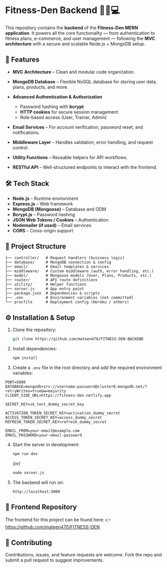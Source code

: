 # Fitness-Den Backend 🏋️‍♂️💻

This repository contains the **backend** of the **Fitness-Den MERN application**. It powers all the core functionality — from authentication to fitness plans, e-commerce, and user management — following the **MVC architecture** with a secure and scalable Node.js + MongoDB setup.

## 🚀 Features

* **MVC Architecture** – Clean and modular code organization.
* **MongoDB Database** – Flexible NoSQL database for storing user data, plans, products, and more.
* **Advanced Authentication & Authorization**

  * Password hashing with **bcrypt**
  * **HTTP cookies** for secure session management
  * Role-based access (User, Trainer, Admin)
* **Email Services** – For account verification, password reset, and notifications.
* **Middleware Layer** – Handles validation, error handling, and request control.
* **Utility Functions** – Reusable helpers for API workflows.
* **RESTful API** – Well-structured endpoints to interact with the frontend.

## 🛠️ Tech Stack

* **Node.js** – Runtime environment
* **Express.js** – Web framework
* **MongoDB (Mongoose)** – Database and ODM
* **Bcrypt.js** – Password hashing
* **JSON Web Tokens / Cookies** – Authentication
* **Nodemailer (if used)** – Email services
* **CORS** – Cross-origin support

## 📂 Project Structure

```
├── controller/   # Request handlers (business logic)
├── database/     # MongoDB connection & config
├── email/        # Email templates & services
├── middleware/   # Custom middleware (auth, error handling, etc.)
├── model/        # Mongoose models (User, Plans, Products, etc.)
├── router/       # API route definitions
├── utility/      # Helper functions
├── server.js     # App entry point
├── package.json  # Dependencies & scripts
├── .env          # Environment variables (not committed)
└── procfile      # Deployment config (Heroku / others)
```

## ⚙️ Installation & Setup

1. Clone the repository:

   ```bash
   git clone https://github.com/mateen470/FITNESS-DEN-BACKEND
   ```

2. Install dependencies:

   ```bash
   npm install
   ```

3. Create a `.env` file in the root directory and add the required environment variables:

```
PORT=5000
DATABASE=mongodb+srv://username:password@cluster0.mongodb.net/?retryWrites=true&w=majority
CLIENT_SIDE_URL=https://fitness-den.netlify.app

SECRET_KEY=sk_test_dummy_secret_key

ACTIVATION_TOKEN_SECRET_KEY=activation_dummy_secret
ACCESS_TOKEN_SECRET_KEY=access_dummy_secret
REFRESH_TOKEN_SECRET_KEY=refresh_dummy_secret

EMAIL_FROM=your-email@example.com
EMAIL_PASSWORD=your-email-password

   ```

4. Start the server in development:

   ```bash
   npm run dev
   ```

   *(or)*

   ```bash
   node server.js
   ```

5. The backend will run on:

   ```
   http://localhost:5000
   ```

## 🔗 Frontend Repository

The frontend for this project can be found here:
👉 https://github.com/mateen470/FITNESS-DEN

## 🤝 Contributing

Contributions, issues, and feature requests are welcome.
Fork the repo and submit a pull request to suggest improvements.
